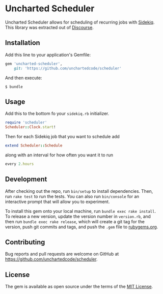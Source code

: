 # Uncharted Scheduler

Uncharted Scheduler allows for scheduling of recurring jobs with [Sidekiq](https://github.com/mperham/sidekiq). This library was extracted out of [Discourse](https://github.com/discourse/discourse).

## Installation

Add this line to your application's Gemfile:

```ruby
gem 'uncharted-scheduler',
    git: 'https://github.com/unchartedcode/scheduler'
```

And then execute:

    $ bundle

## Usage

Add this to the bottom fo your `sidekiq.rb` initializer.

```ruby
require 'scheduler'
Scheduler::Clock.start!
```

Then for each Sidekiq job that you want to schedule add

```ruby
extend Scheduler::Schedule
```

along with an interval for how often you want it to run

```ruby
every 2.hours
```

## Development

After checking out the repo, run `bin/setup` to install dependencies. Then, run `rake test` to run the tests. You can also run `bin/console` for an interactive prompt that will allow you to experiment.

To install this gem onto your local machine, run `bundle exec rake install`. To release a new version, update the version number in `version.rb`, and then run `bundle exec rake release`, which will create a git tag for the version, push git commits and tags, and push the `.gem` file to [rubygems.org](https://rubygems.org).

## Contributing

Bug reports and pull requests are welcome on GitHub at https://github.com/unchartedcode/scheduler.


## License

The gem is available as open source under the terms of the [MIT License](http://opensource.org/licenses/MIT).
